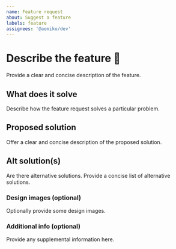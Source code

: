 ```yaml
---
name: Feature request
about: Suggest a feature
labels: feature
assignees: '@aemiko/dev'
---
```


# Describe the feature :nail_care:

Provide a clear and concise description of the feature.

## What does it solve

Describe how the feature request solves a particular problem.

## Proposed solution

Offer a clear and concise description of the proposed solution.

## Alt solution(s)

Are there alternative solutions. Provide a concise list of alternative solutions.

### Design images (optional)

Optionally provide some design images.

### Additional info (optional)

Provide any supplemental information here.

